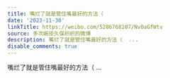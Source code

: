 ```yaml
---
title: 嘴烂了就是管住嘴最好的方法（
date: '2023-11-30'
linkTitle: https://weibo.com/5286768287/Nv0aGfWtv
source: 多次婉拒久保织织的微博
description: 嘴烂了就是管住嘴最好的方法（  ...
disable_comments: true
---
```

嘴烂了就是管住嘴最好的方法（  ...